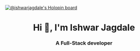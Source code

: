 [![@ishwarjagdale's Holopin board](https://holopin.io/api/user/board?user=ishwarjagdale)](https://holopin.io/@ishwarjagdale)
<h1 align="center">Hi 👋, I'm Ishwar Jagdale</h1>
<h3 align="center">A Full-Stack developer</h3>
